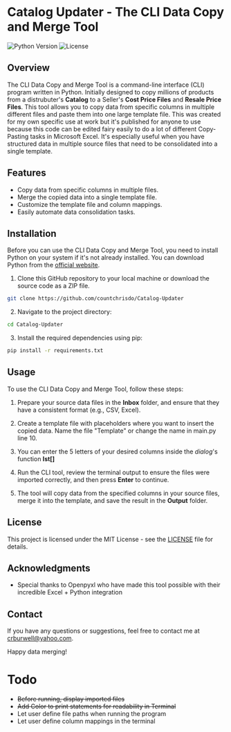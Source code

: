 # Catalog Updater - The CLI Data Copy and Merge Tool

![Python Version](https://img.shields.io/badge/python-3.6%2B-blue)
![License](https://img.shields.io/badge/license-MIT-green)

## Overview

The CLI Data Copy and Merge Tool is a command-line interface (CLI) program written in Python. Initially designed to copy millions of products from a distrubuter's **Catalog** to a Seller's **Cost Price Files** and **Resale Price Files**. This tool allows you to copy data from specific columns in multiple different files and paste them into one large template file. This was created for my own specific use at work but it's published for anyone to use because this code can be edited fairy easily to do a lot of different Copy-Pasting tasks in Microsoft Excel. It's especially useful when you have structured data in multiple source files that need to be consolidated into a single template. 

## Features

- Copy data from specific columns in multiple files.
- Merge the copied data into a single template file.
- Customize the template file and column mappings.
- Easily automate data consolidation tasks.

## Installation

Before you can use the CLI Data Copy and Merge Tool, you need to install Python on your system if it's not already installed. You can download Python from the [official website](https://www.python.org/downloads/).

1. Clone this GitHub repository to your local machine or download the source code as a ZIP file.

```bash
git clone https://github.com/countchrisdo/Catalog-Updater
```

2. Navigate to the project directory:

```bash
cd Catalog-Updater
```

3. Install the required dependencies using pip:

```bash
pip install -r requirements.txt
```

## Usage

To use the CLI Data Copy and Merge Tool, follow these steps:

1. Prepare your source data files in the **Inbox** folder, and ensure that they have a consistent format (e.g., CSV, Excel).

2. Create a template file with placeholders where you want to insert the copied data. Name the file "Template" or change the name in main.py line 10.

3. You can enter the 5 letters of your desired columns inside the *dialog*'s function **lst[]** 

5. Run the CLI tool, review the terminal output to ensure the files were imported correctly, and then press **Enter** to continue.

6. The tool will copy data from the specified columns in your source files, merge it into the template, and save the result in the **Output** folder.

## License

This project is licensed under the MIT License - see the [LICENSE](LICENSE) file for details.

## Acknowledgments

- Special thanks to Openpyxl who have made this tool possible with their incredible Excel + Python integration

## Contact

If you have any questions or suggestions, feel free to contact me at [crburwell@yahoo.com](mailto:crburwell@yahoo.com).

Happy data merging!

# Todo

- ~~Before running, display imported files~~
- ~~Add Color to print statements for readability in Terminal~~
- Let user define file paths when running the program
- Let user define column mappings in the terminal

